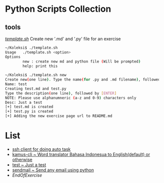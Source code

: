 # Python Scripts Collection

## tools

[_template.sh_](https://github.com/jockerz/Koleksi/blob/master/template.sh) Create new '.md' and '.py' file for an exercise

```bash
~/Koleksi$ ./template.sh 
Usage   ./template.sh <option>
Options 
        new : create new md and python file (Will be prompted)
        help: print this
        
~/Koleksi$ ./template.sh new
Create new(one line). Type the name(for .py and .md filename), followed by [ENTER]
Name: test
Creating test.md and test.py
Type the description(one line), followed by [ENTER]
NOTE: Please use alphanumneric (a-z and 0-9) characters only
Desc: Just a test
[+] test.md is created
[+] test.py is created
[+] Adding the new exercise page url to README.md
```

# List

- [ssh client for doing auto task](https://github.com/jockerz/Koleksi/blob/master/ssh_client.md)
- [kamus-cli ~ Word translator Bahasa Indonesua to English(default) or otherwise](https://github.com/jockerz/Koleksi/blob/master/kamus-cli.md)
- [test ~ Just a test](https://github.com/jockerz/Koleksi/blob/master/test.md)
- [sendmail ~ Send any email using python](https://github.com/jockerz/Koleksi/blob/master/sendmail.md)
- _EndOfExercise_
